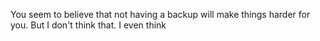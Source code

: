 You seem to believe that not having a backup will make things harder for you.
But I don't think that.
I even think 